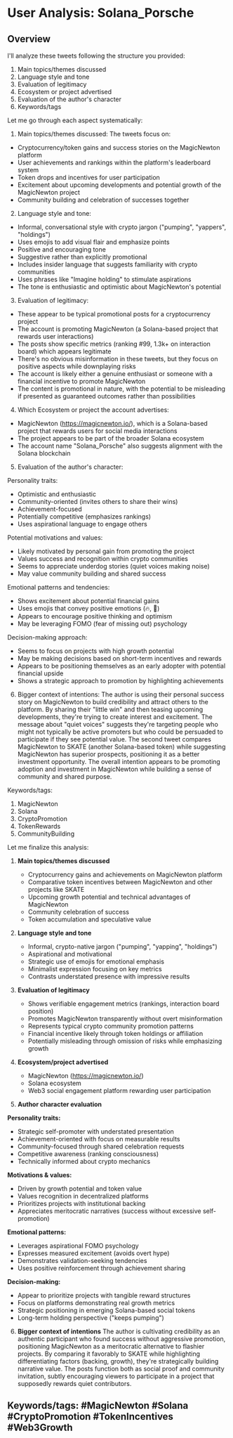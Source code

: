 # User Analysis: Solana_Porsche

## Overview

<think>
I'll analyze these tweets following the structure you provided:

1. Main topics/themes discussed
2. Language style and tone
3. Evaluation of legitimacy
4. Ecosystem or project advertised
5. Evaluation of the author's character
6. Keywords/tags

Let me go through each aspect systematically:

1. Main topics/themes discussed:
The tweets focus on:
- Cryptocurrency/token gains and success stories on the MagicNewton platform
- User achievements and rankings within the platform's leaderboard system
- Token drops and incentives for user participation
- Excitement about upcoming developments and potential growth of the MagicNewton project
- Community building and celebration of successes together

2. Language style and tone:
- Informal, conversational style with crypto jargon ("pumping", "yappers", "holdings")
- Uses emojis to add visual flair and emphasize points
- Positive and encouraging tone
- Suggestive rather than explicitly promotional
- Includes insider language that suggests familiarity with crypto communities
- Uses phrases like "Imagine holding" to stimulate aspirations
- The tone is enthusiastic and optimistic about MagicNewton's potential

3. Evaluation of legitimacy:
- These appear to be typical promotional posts for a cryptocurrency project
- The account is promoting MagicNewton (a Solana-based project that rewards user interactions)
- The posts show specific metrics (ranking #99, 1.3k+ on interaction board) which appears legitimate
- There's no obvious misinformation in these tweets, but they focus on positive aspects while downplaying risks
- The account is likely either a genuine enthusiast or someone with a financial incentive to promote MagicNewton
- The content is promotional in nature, with the potential to be misleading if presented as guaranteed outcomes rather than possibilities

4. Which Ecosystem or project the account advertises:
- MagicNewton (https://magicnewton.io/), which is a Solana-based project that rewards users for social media interactions
- The project appears to be part of the broader Solana ecosystem
- The account name "Solana_Porsche" also suggests alignment with the Solana blockchain

5. Evaluation of the author's character:

Personality traits:
- Optimistic and enthusiastic
- Community-oriented (invites others to share their wins)
- Achievement-focused
- Potentially competitive (emphasizes rankings)
- Uses aspirational language to engage others

Potential motivations and values:
- Likely motivated by personal gain from promoting the project
- Values success and recognition within crypto communities
- Seems to appreciate underdog stories (quiet voices making noise)
- May value community building and shared success

Emotional patterns and tendencies:
- Shows excitement about potential financial gains
- Uses emojis that convey positive emotions (🔥, 🚀)
- Appears to encourage positive thinking and optimism
- May be leveraging FOMO (fear of missing out) psychology

Decision-making approach:
- Seems to focus on projects with high growth potential
- May be making decisions based on short-term incentives and rewards
- Appears to be positioning themselves as an early adopter with potential financial upside
- Shows a strategic approach to promotion by highlighting achievements

6. Bigger context of intentions:
The author is using their personal success story on MagicNewton to build credibility and attract others to the platform. By sharing their "little win" and then teasing upcoming developments, they're trying to create interest and excitement. The message about "quiet voices" suggests they're targeting people who might not typically be active promoters but who could be persuaded to participate if they see potential value. The second tweet compares MagicNewton to SKATE (another Solana-based token) while suggesting MagicNewton has superior prospects, positioning it as a better investment opportunity. The overall intention appears to be promoting adoption and investment in MagicNewton while building a sense of community and shared purpose.

Keywords/tags:
1. MagicNewton
2. Solana
3. CryptoPromotion
4. TokenRewards
5. CommunityBuilding

Let me finalize this analysis:
</think>

1. **Main topics/themes discussed**
   - Cryptocurrency gains and achievements on MagicNewton platform
   - Comparative token incentives between MagicNewton and other projects like SKATE
   - Upcoming growth potential and technical advantages of MagicNewton
   - Community celebration of success
   - Token accumulation and speculative value

2. **Language style and tone**
   - Informal, crypto-native jargon ("pumping", "yapping", "holdings")
   - Aspirational and motivational
   - Strategic use of emojis for emotional emphasis
   - Minimalist expression focusing on key metrics
   - Contrasts understated presence with impressive results

3. **Evaluation of legitimacy**
   - Shows verifiable engagement metrics (rankings, interaction board position)
   - Promotes MagicNewton transparently without overt misinformation
   - Represents typical crypto community promotion patterns
   - Financial incentive likely through token holdings or affiliation
   - Potentially misleading through omission of risks while emphasizing growth

4. **Ecosystem/project advertised**
   - MagicNewton (https://magicnewton.io/)
   - Solana ecosystem
   - Web3 social engagement platform rewarding user participation

5. **Author character evaluation**

**Personality traits:**
   - Strategic self-promoter with understated presentation
   - Achievement-oriented with focus on measurable results
   - Community-focused through shared celebration requests
   - Competitive awareness (ranking consciousness)
   - Technically informed about crypto mechanics

**Motivations & values:**
   - Driven by growth potential and token value
   - Values recognition in decentralized platforms
   - Prioritizes projects with institutional backing
   - Appreciates meritocratic narratives (success without excessive self-promotion)

**Emotional patterns:**
   - Leverages aspirational FOMO psychology
   - Expresses measured excitement (avoids overt hype)
   - Demonstrates validation-seeking tendencies
   - Uses positive reinforcement through achievement sharing

**Decision-making:**
   - Appear to prioritize projects with tangible reward structures
   - Focus on platforms demonstrating real growth metrics
   - Strategic positioning in emerging Solana-based social tokens
   - Long-term holding perspective ("keeps pumping")

6. **Bigger context of intentions**
   The author is cultivating credibility as an authentic participant who found success without aggressive promotion, positioning MagicNewton as a meritocratic alternative to flashier projects. By comparing it favorably to SKATE while highlighting differentiating factors (backing, growth), they're strategically building narrative value. The posts function both as social proof and community invitation, subtly encouraging viewers to participate in a project that supposedly rewards quiet contributors.

**Keywords/tags:** #MagicNewton #Solana #CryptoPromotion #TokenIncentives #Web3Growth
---

